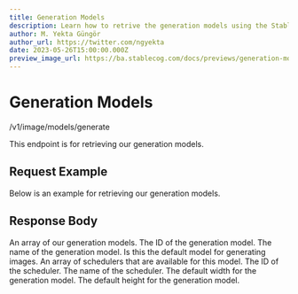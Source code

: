 ```yaml
---
title: Generation Models
description: Learn how to retrive the generation models using the Stablecog API.
author: M. Yekta Güngör
author_url: https://twitter.com/ngyekta
date: 2023-05-26T15:00:00.000Z
preview_image_url: https://ba.stablecog.com/docs/previews/generation-models.jpg
---
```


<script>
	import TypescriptRequest from './request/typescript.md';
	import PythonRequest from './request/python.md';
	import CurlRequest from './request/curl.md';
	import Response from './request/response.json';
	import Tabs from '$components/docs/tabs/Tabs.svelte';
	import Tab from '$components/docs/tabs/Tab.svelte';
	import RequestLine from '$components/docs/RequestLine.svelte';
	import Spacer from '$components/docs/Spacer.svelte';
	import Property from '$components/docs/Property.svelte';
	import Expandible from '$components/docs/Expandible.svelte';
	import CollapsibleJSON from '$components/docs/collapsibleJSON/CollapsibleJSON.svelte';
	import Code from '$components/docs/Code.svelte';
</script>

# Generation Models

<RequestLine method='GET'>
	/v1/image/models/generate
</RequestLine>

This endpoint is for retrieving our generation models.

## Request Example

Below is an example for retrieving our generation models.

<Tabs>
	<Tab value="cURL">
		<CurlRequest />
	</Tab>
	<Tab value="TypeScript">
		<TypescriptRequest />
	</Tab>
	<Tab value="Python">
		<PythonRequest />
	</Tab>
</Tabs>

<CollapsibleJSON json={Response} title="Response"/>

<Spacer/>

## Response Body

<Property name="models" type="TGenerationModel" typeModifier="array">
  An array of our generation models.
  <Expandible title="TGenerationModel">
		<Property name="id" type="string">
			The ID of the generation model.
		</Property>
		<Property name="name" type="string">
      The name of the generation model.
		</Property>
		<Property name="is_default" type="boolean">
      Is this the default model for generating images.
		</Property>
    <Property name="available_schedulers" type="TGenerationScheduler" typeModifier="array">
      An array of schedulers that are available for this model.
      <Expandible title="TGenerationScheduler">
        <Property name="id" type="string">
          The ID of the scheduler.
        </Property>
        <Property name="name" type="string">
          The name of the scheduler.
        </Property>  
      </Expandible>
    </Property> 
		<Property name="default_width" type="int">
      The default width for the generation model.
		</Property>
    <Property name="default_height" type="int">
      The default height for the generation model.
    </Property>               
	</Expandible>
</Property>

